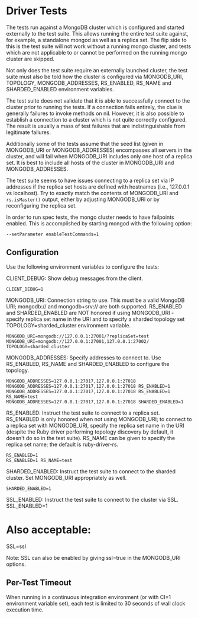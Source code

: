 # Driver Tests

The tests run against a MongoDB cluster which is
configured and started externally to the test suite. This allows
running the entire test suite against, for example, a standalone
mongod as well as a replica set. The flip side to this is the
test suite will not work without a running mongo cluster, and
tests which are not applicable to or cannot be performed on the
running mongo cluster are skipped.

Not only does the test suite require an externally launched cluster,
the test suite must also be told how the cluster is configured
via MONGODB_URI, TOPOLOGY, MONGODB_ADDRESSES, RS_ENABLED, RS_NAME and
SHARDED_ENABLED environment variables.

The test suite does not validate that it is able to successfully connect
to the cluster prior to running the tests. If a connection fails entirely,
the clue is generally failures to invoke methods on nil.
However, it is also possible to establish a connection to a cluster which
is not quite correctly configured. The result is usually a mass of test
failures that are indistinguishable from legitimate failures.

Additionally some of the tests assume that the seed list (given in
MONGODB_URI or MONGODB_ADDRESSES) encompasses all servers in the cluster,
and will fail when MONGODB_URI includes only one host of a replica set.
It is best to include all hosts of the cluster in MONGODB_URI and
MONGODB_ADDRESSES.

The test suite seems to have issues connecting to a replica set
via IP addresses if the replica set hosts are defined with hostnames
(i.e., 127.0.0.1 vs localhost). Try to exactly match the contents of
MONGODB_URI and `rs.isMaster()` output, either by adjusting MONGODB_URI
or by reconfiguring the replica set.

In order to run spec tests, the mongo cluster needs to have failpoints
enabled. This is accomplished by starting mongod with the following option:

    --setParameter enableTestCommands=1

## Configuration

Use the following environment variables to configure the tests:

CLIENT_DEBUG: Show debug messages from the client.

    CLIENT_DEBUG=1

MONGODB_URI: Connection string to use. This must be a valid MongoDB URI;
mongodb:// and mongodb+srv:// are both supported.
RS_ENABLED and SHARDED_ENABLED are NOT honored if using MONGODB_URI -
specify replica set name in the URI and to specify a sharded topology
set TOPOLOGY=sharded_cluster environment variable.

    MONGODB_URI=mongodb://127.0.0.1:27001/?replicaSet=test
    MONGODB_URI=mongodb://127.0.0.1:27001,127.0.0.1:27002/ TOPOLOGY=sharded_cluster

MONGODB_ADDRESSES: Specify addresses to connect to. Use RS_ENABLED,
RS_NAME and SHARDED_ENABLED to configure the topology.

    MONGODB_ADDRESSES=127.0.0.1:27017,127.0.0.1:27018
    MONGODB_ADDRESSES=127.0.0.1:27017,127.0.0.1:27018 RS_ENABLED=1
    MONGODB_ADDRESSES=127.0.0.1:27017,127.0.0.1:27018 RS_ENABLED=1 RS_NAME=test
    MONGODB_ADDRESSES=127.0.0.1:27017,127.0.0.1:27018 SHARDED_ENABLED=1

RS_ENABLED: Instruct the test suite to connect to a replica set.
RS_ENABLED is only honored when not using MONGODB_URI; to connect to a
replica set with MONGODB_URI, specify the replica set name in the URI
(despite the Ruby driver performing topology discovery by default, it
doesn't do so in the test suite).
RS_NAME can be given to specify the replica set name; the default is
ruby-driver-rs.

    RS_ENABLED=1
    RS_ENABLED=1 RS_NAME=test

SHARDED_ENABLED: Instruct the test suite to connect to the sharded cluster.
Set MONGODB_URI appropriately as well.

    SHARDED_ENABLED=1

SSL_ENABLED: Instruct the test suite to connect to the cluster via SSL.
  SSL_ENABLED=1
  # Also acceptable:
  SSL=ssl

Note: SSL can also be enabled by giving ssl=true in the MONGODB_URI options.

## Per-Test Timeout

When running in a continuous integration environment (or with CI=1 environment
variable set), each test is limited to 30 seconds of wall clock execution
time.
